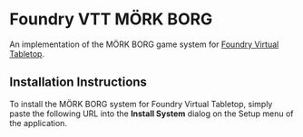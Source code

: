 # Foundry VTT MÖRK BORG

An implementation of the MÖRK BORG game system for [Foundry Virtual Tabletop](http://foundryvtt.com).

## Installation Instructions

To install the MÖRK BORG system for Foundry Virtual Tabletop, simply paste the following URL into the **Install System** dialog on the Setup menu of the application.



